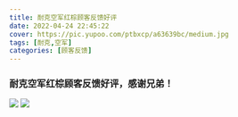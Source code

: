 ```yaml
---
title: 耐克空军红棕顾客反馈好评
date: 2022-04-24 22:45:22
cover: https://pic.yupoo.com/ptbxcp/a63639bc/medium.jpg
tags: [耐克,空军]
categories: [顾客反馈]
---
```


###  耐克空军红棕顾客反馈好评，感谢兄弟！
![](https://pic.yupoo.com/ptbxcp/6ff07bf0/0c5cf2f3.jpg)
![](https://pic.yupoo.com/ptbxcp/a63639bc/a15d0b38.jpg)
